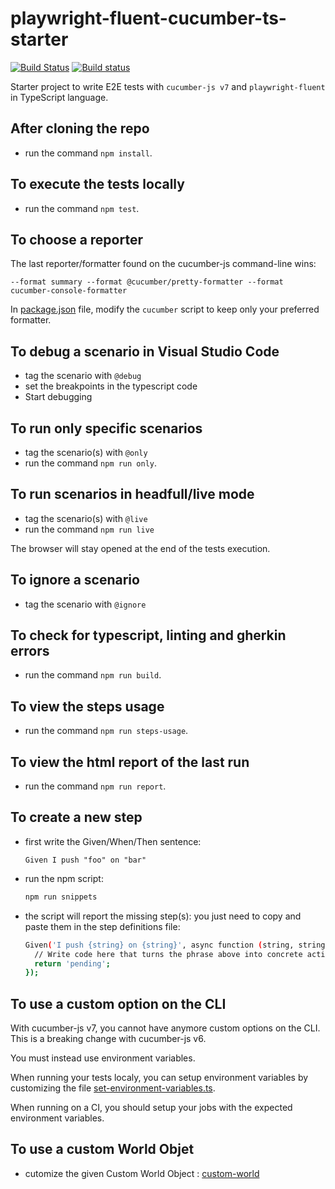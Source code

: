 # playwright-fluent-cucumber-ts-starter

[![Build Status](https://travis-ci.org/hdorgeval/playwright-fluent-ts-cucumber7-starter.svg?branch=main)](https://travis-ci.org/hdorgeval/playwright-fluent-ts-cucumber7-starter)
[![Build status](https://ci.appveyor.com/api/projects/status/r6ywuv0jhhdncpfo?svg=true)](https://ci.appveyor.com/project/hdorgeval/playwright-fluent-ts-cucumber7-starter)

Starter project to write E2E tests with `cucumber-js v7` and `playwright-fluent` in TypeScript language.

## After cloning the repo

- run the command `npm install`.

## To execute the tests locally

- run the command `npm test`.

## To choose a reporter

The last reporter/formatter found on the cucumber-js command-line wins:

```text
--format summary --format @cucumber/pretty-formatter --format cucumber-console-formatter
```

In [package.json](package.json) file, modify the `cucumber` script to keep only your preferred formatter.

## To debug a scenario in Visual Studio Code

- tag the scenario with `@debug`
- set the breakpoints in the typescript code
- Start debugging

## To run only specific scenarios

- tag the scenario(s) with `@only`
- run the command `npm run only`.

## To run scenarios in headfull/live mode

- tag the scenario(s) with `@live`
- run the command `npm run live`

The browser will stay opened at the end of the tests execution.

## To ignore a scenario

- tag the scenario with `@ignore`

## To check for typescript, linting and gherkin errors

- run the command `npm run build`.

## To view the steps usage

- run the command `npm run steps-usage`.

## To view the html report of the last run

- run the command `npm run report`.

## To create a new step

- first write the Given/When/Then sentence:

  ```gherkin
  Given I push "foo" on "bar"
  ```

- run the npm script:

  ```sh
  npm run snippets
  ```

- the script will report the missing step(s): you just need to copy and paste them in the step definitions file:

  ```sh
  Given('I push {string} on {string}', async function (string, string2) {
    // Write code here that turns the phrase above into concrete actions
    return 'pending';
  });
  ```

## To use a custom option on the CLI

With cucumber-js v7, you cannot have anymore custom options on the CLI.
This is a breaking change with cucumber-js v6.

You must instead use environment variables.

When running your tests localy, you can setup environment variables by customizing the file [set-environment-variables.ts](env/set-environment-variables.ts).

When running on a CI, you should setup your jobs with the expected environment variables.

## To use a custom World Objet

- cutomize the given Custom World Object : [custom-world](world/custom-world.ts)
